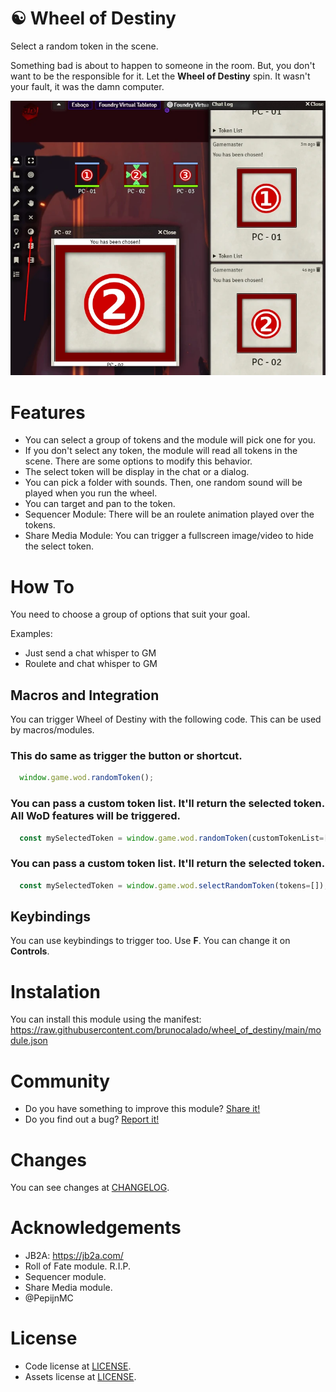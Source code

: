# ☯ Wheel of Destiny 
Select a random token in the scene.

Something bad is about to happen to someone in the room. But, you don't want to be the responsible for it. Let the **Wheel of Destiny** spin. It wasn't your fault, it was the damn computer.

<p align="center">
  <img width="600" src="docs/docs_demo.webp">
</p>

# Features
- You can select a group of tokens and the module will pick one for you.
- If you don't select any token, the module will read all tokens in the scene. There are some options to modify this behavior.
- The select token will be display in the chat or a dialog.
- You can pick a folder with sounds. Then, one random sound will be played when you run the wheel.
- You can target and pan to the token.
- Sequencer Module: There will be an roulete animation played over the tokens.
- Share Media Module: You can trigger a fullscreen image/video to hide the select token.

# How To
You need to choose a group of options that suit your goal. 

Examples:
- Just send a chat whisper to GM
- Roulete and chat whisper to GM

## Macros and Integration
You can trigger Wheel of Destiny with the following code. This can be used by macros/modules.

### This do same as trigger the button or shortcut.
```js
  window.game.wod.randomToken();
```

### You can pass a custom token list. It'll return the selected token. All WoD features will be triggered.
```js  
  const mySelectedToken = window.game.wod.randomToken(customTokenList=[]);
```

### You can pass a custom token list. It'll return the selected token.
```js  
  const mySelectedToken = window.game.wod.selectRandomToken(tokens=[]);
```
  
## Keybindings
You can use keybindings to trigger too. Use **F**. You can change it on **Controls**.

# Instalation
You can install this module using the manifest: https://raw.githubusercontent.com/brunocalado/wheel_of_destiny/main/module.json

# Community
- Do you have something to improve this module? [Share it!](https://github.com/brunocalado/wheel_of_destiny/issues)
- Do you find out a bug? [Report it!](https://github.com/brunocalado/wheel_of_destiny/issues)

# Changes
You can see changes at [CHANGELOG](CHANGELOG.md).

# Acknowledgements
- JB2A: https://jb2a.com/
- Roll of Fate module. R.I.P.
- Sequencer module.
- Share Media module.
- @PepijnMC 

# License
- Code license at [LICENSE](LICENSE.md).
- Assets license at [LICENSE](LICENSE_ASSETS.md).

